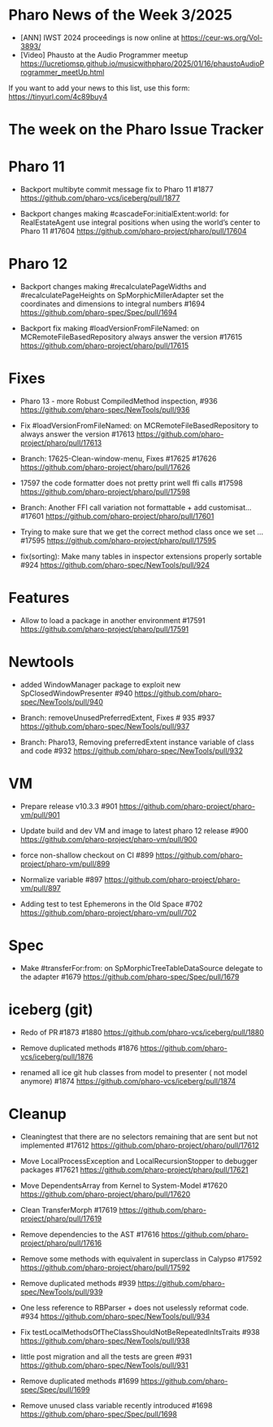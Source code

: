 # Pharo News of the Week 3/2025

- [ANN] IWST 2024 proceedings is now online at https://ceur-ws.org/Vol-3893/
- [Video] Phausto at the Audio Programmer meetup https://lucretiomsp.github.io/musicwithpharo/2025/01/16/phaustoAudioProgrammer_meetUp.html

If you want to add your news to this list, use this form: https://tinyurl.com/4c89buy4 

# The week on the Pharo Issue Tracker

# Pharo 11

- Backport multibyte commit message fix to Pharo 11 #1877
	https://github.com/pharo-vcs/iceberg/pull/1877

- Backport changes making #cascadeFor:initialExtent:world: for RealEstateAgent use integral positions when using the world’s center to Pharo 11 #17604
	https://github.com/pharo-project/pharo/pull/17604
	

# Pharo 12

- Backport changes making #recalculatePageWidths and #recalculatePageHeights on SpMorphicMillerAdapter set the coordinates and dimensions to integral numbers #1694
	https://github.com/pharo-spec/Spec/pull/1694

- Backport fix making #loadVersionFromFileNamed: on MCRemoteFileBasedRepository always answer the version #17615
	https://github.com/pharo-project/pharo/pull/17615


# Fixes

- Pharo 13 - more Robust CompiledMethod inspection, #936
	https://github.com/pharo-spec/NewTools/pull/936

- Fix #loadVersionFromFileNamed: on MCRemoteFileBasedRepository to always answer the version #17613
	https://github.com/pharo-project/pharo/pull/17613

- Branch: 17625-Clean-window-menu, Fixes #17625 #17626
	https://github.com/pharo-project/pharo/pull/17626
	
- 17597 the code formatter does not pretty print well ffi calls #17598
	https://github.com/pharo-project/pharo/pull/17598
	
- Branch: Another FFI call variation not formattable + add customisat… #17601
	https://github.com/pharo-project/pharo/pull/17601
	
- Trying to make sure that we get the correct method class once we set … #17595
	https://github.com/pharo-project/pharo/pull/17595
	
- fix(sorting): Make many tables in inspector extensions properly sortable #924
	https://github.com/pharo-spec/NewTools/pull/924


# Features

- Allow to load a package in another environment #17591
	https://github.com/pharo-project/pharo/pull/17591
	
# Newtools

- added WindowManager package to exploit new SpClosedWindowPresenter #940
	https://github.com/pharo-spec/NewTools/pull/940

- Branch: removeUnusedPreferredExtent, Fixes # 935 #937
	https://github.com/pharo-spec/NewTools/pull/937
	
- Branch: Pharo13, Removing preferredExtent instance variable of class and code #932
	https://github.com/pharo-spec/NewTools/pull/932


# VM
- Prepare release v10.3.3 #901
	https://github.com/pharo-project/pharo-vm/pull/901
	
- Update build and dev VM and image to latest pharo 12 release #900
	https://github.com/pharo-project/pharo-vm/pull/900

- force non-shallow checkout on CI #899
	https://github.com/pharo-project/pharo-vm/pull/899

- Normalize variable #897
	https://github.com/pharo-project/pharo-vm/pull/897
	
- Adding test to test Ephemerons in the Old Space #702
	https://github.com/pharo-project/pharo-vm/pull/702


# Spec

- Make #transferFor:from: on SpMorphicTreeTableDataSource delegate to the adapter #1679
	https://github.com/pharo-spec/Spec/pull/1679

# iceberg (git)
	
- Redo of PR #1873 #1880
	https://github.com/pharo-vcs/iceberg/pull/1880
	
- Remove duplicated methods #1876
	https://github.com/pharo-vcs/iceberg/pull/1876
	
- renamed all ice git hub classes from model to presenter ( not model anymore) #1874
	https://github.com/pharo-vcs/iceberg/pull/1874
	
# Cleanup

- Cleaningtest that there are no selectors remaining that are sent but not implemented #17612
	https://github.com/pharo-project/pharo/pull/17612

- Move LocalProcessException and LocalRecursionStopper to debugger packages #17621
	https://github.com/pharo-project/pharo/pull/17621
	
- Move DependentsArray from Kernel to System-Model #17620
	https://github.com/pharo-project/pharo/pull/17620
	
- Clean TransferMorph #17619
	https://github.com/pharo-project/pharo/pull/17619
	
- Remove dependencies to the AST #17616
	https://github.com/pharo-project/pharo/pull/17616
	
- Remove some methods with equivalent in superclass in Calypso #17592
	https://github.com/pharo-project/pharo/pull/17592
	
- Remove duplicated methods #939
	https://github.com/pharo-spec/NewTools/pull/939
	
- One less reference to RBParser + does not uselessly reformat code. #934
	https://github.com/pharo-spec/NewTools/pull/934
	
- Fix testLocalMethodsOfTheClassShouldNotBeRepeatedInItsTraits #938
	https://github.com/pharo-spec/NewTools/pull/938

- little post migration and all the tests are green #931
	https://github.com/pharo-spec/NewTools/pull/931
	
- Remove duplicated methods #1699
	https://github.com/pharo-spec/Spec/pull/1699
	
- Remove unused class variable recently introduced #1698
	https://github.com/pharo-spec/Spec/pull/1698
